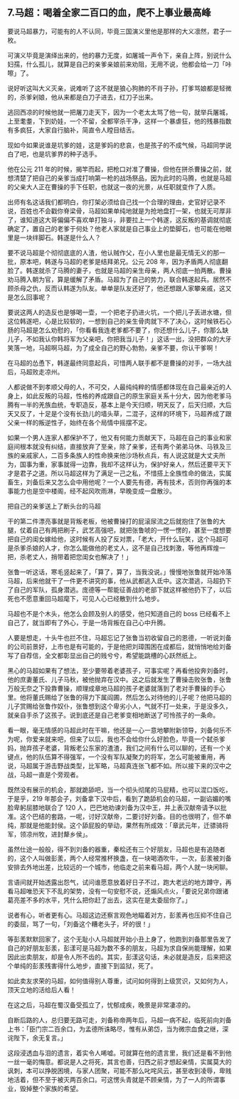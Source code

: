 ## 7.马超：喝着全家二百口的血，爬不上事业最高峰
要说马超暴力，可能有的人不认同，毕竟三国演义里他是那样的大义凛然，君子一枚。


可演义毕竟是演绎出来的，他的暴力无度，如屠城一声令下，亲自上阵，别说什么妇孺，什么孤儿，就算是自己的亲爹亲娘前来劝阻，无用不说，他都会给一刀「咔嚓」了。


说好听这叫大义灭亲，说难听了这不就是狼心狗肺的不肖子孙，打爹骂娘都是轻微的，杀爹剁娘，他从来都是白刀子进去，红刀子出来。


逃回西凉的时候他就一把屠刀走天下，因为一个老太太骂了他一句，就举兵屠城，上至耄耋，下到奶娃，一个不留，全都宰杀干净，这样一个暴虐狂，他的残暴指数有多疯狂，大家自行脑补，简直令人瞠目结舌。


现如今如果说谁是坑爹的娃，这是爹妈的悲哀，也是孩子的不成气候，马超同学说白了吧，也是坑爹界的种子选手。


他在公元 211 年的时候，揭竿而起，把枪口对准了曹操，但他在拼杀曹操之前，就想清楚了把自己的亲爹当成打响第一枪的战场祭品，因为此时的马腾，也就是马超的父亲大人正在曹操的手下任职，也就这一夜的光景，从任职就变作了人质。


出师有名这话我们都明白，你打架必须给自己找一个合理的理由，史官好记录不说，百姓也不会戳你脊梁骨，马超如果单纯地就是为抢地盘打一架，也就无可厚非了，谁知道这大哥偏偏不喜欢单打独斗，非要拉上一个韩遂，这反叛的基调就彻底确定了，置自己的老爹于何处？他老人家就是自己事业上的垫脚石，也可能在他眼里是一块绊脚石。韩遂是什么人？


要不说马超是个彻彻底底的人渣，他认贼作父，在小人里也是最无情无义的那一批，原本吧，韩遂与马超的老爹是结拜弟兄。公元 208 年，因为矛盾两人彻底翻脸了。韩遂就杀了马腾的妻子，也就是马超的亲生母亲，两人彻底一拍两散。曹操劝马腾入朝为官，算是缓解了矛盾。马超为了自己的势力，联合韩遂起兵。居然不顾杀母之仇，反而认韩遂为队友。单单是队友还好了，他还想跟人家攀亲戚，这又是怎么回事呢？


要说这两人的造反也是够喝一壶，一个把老子扔进火坑，一个把儿子丢进水塘，但这位韩遂吧，心是比较软的，一想到自己的亲生骨肉就下不了决心，这时候铁石心肠的马超是怎么劝慰的，「你看看我连老爹都不要了，你还想什么儿子，你那么缺儿子，不如我认你韩将军为父亲吧，你把我当儿子！」这话一出，没把群众的大牙笑落一地，马超啊马超，为了成全自己的野心勃勃，亲爹不要，你认干爹啊！


在马超的怂恿下，韩遂最终同意起兵，可惜两人联手都不是曹操的对手，一场大战后，马超败走凉州。


人都说做不到孝顺父母的人，不可交，人最纯纯粹的情感都体现在自己最亲近的人身上，如此反叛的马超，性格的养成跟自己的原生家庭关系十分大，因为他老爹马腾有一半的羌族血统，专职造反，基本上是今天归顺，明天反了，后天归顺，大后天又反了，十足是个没有长劲儿的墙头草，二混子，这样的环境下，马超养成了跟父亲一样的叛逆性子，始终在各个局情中摇摆不定。


如果一个男人连家人都保护不了，他又有何能力贡献天下，马超在自己的事业和家庭间根本就没有纠结，直接放弃了至亲，除了亲爹，还有两个弟弟马休、马铁及三族的亲戚家人，二百多条族人的性命换来他沙场秋点兵，有人说这就是大丈夫所为，国事为重，家事就得一边靠，我却不这样认为，保护好亲人，然后还要平天下才是君子之道。所以马超这样为了满足一己之私，不惜搭上全族性命的做法，实属畜生，刘备后来又怎么会中用他呢？一个人要先有德，再有技术，否则你再强的本事能力也是空中楼阁，经不起风吹雨淋，早晚变成一盘散沙。


把自己的亲爹送上了断头台的马超


干的第二件漂亮事就是背叛老板，他被曹操打的屁滚尿流之后就抱住了张鲁的大腿，仗着自己有两把刷子，武艺高强吧，就把张鲁唬的一愣一愣的，甚至一度想要把自己的闺女嫁给他，这时候有人投了反对票，「老大，开什么玩笑，这个马超可是杀爹杀娘的人才，你怎么能做他的老丈人，这不是自己找刺激，等他再辉煌一把，杀老丈人，捎带着把您闺女也解决了！」


张鲁一听这话，寒毛竖起来了，「算了，算了，当我没说。」慢慢地张鲁就开始冷落马超，后来他就干了一件更不讲究的事，他从武都逃入氐中。这次潜逃，马超扔下了自己的军队，孤身潜逃。庞德等一帮能征善战的老部下就这样被他扔下了，以后死也不愿意重回马超麾下，可见人心已经散到什么地步。


马超也不是个木头，他怎么会顾及别人的感受，他只知道自己的 boss 已经看不上自己了，就当即有了外心，于是一场背叛在自己心中升腾。


人要是想走，十头牛也拦不住，马超忘记了张鲁当初收留自己的恩德，一听说刘备的公司前景好，上市也是有可能的，于是他把刘璋围困在成都后，就悄悄地给刘备写了自荐信，全文都彰显出自己的贱兮兮，希望能跳槽的心跃然纸上。


黑心的马超如果有了想法，至少要带着老婆孩子，可事实呢？再看他投奔刘备时，他的庶妻董氏、儿子马秋，被他抛弃在汉中。这之后就发生了曹操击败张鲁，张鲁万般无奈之下投靠曹操，顺理成章地马超的孩子老婆就落到了老对手曹操的手心里。他将董氏赐给了张鲁的得力下属阎圃，然后怎么对待他的儿子呢？他把马超的儿子赏赐给张鲁作奴仆，张鲁想到这个卑劣小人，气就不打一处来，于是没多久，就亲自手杀了这孩子。说到底还是自己老爹变相地断送了可怜孩子的一条命。


看一眼，毫无情感的马超此时在干嘛，他还是一心一意地攀附新领导，刘备何乐不为呢，你爱来就来吧，但来了以后，我也不会给你什么好脸色，毕竟一个弑杀爹妈，抛弃孩子老婆，背叛老公东家的渣渣，我们之间有什么可以聊的，还有一个关键点，他的队伍算不得强军，一个没有军队凝聚力的将军，怎么可能被重用，再说，马超属于游击野战类型，比军略，马超真连张飞都不如。所以接下来的汉中之战，马超一直是个旁观者。


既然没有展示的机会，那就跪舔吧，当一个彻头彻尾的马屁精，也可以混口饭吃，于是乎，219 年那会子，刘备拿下汉中后，看到了跪舔机会的马超，一副谄媚的嘴脸卑躬屈膝地联合了 120 人，巴巴地劝谏刘备为汉中王，并上表汉献帝请予以批准。这个巴结的套路，一呢，讨好汉献帝，二要讨好刘备。目的也很明了，但不单纯，那就是他能封侯。这个舔屁股的举动，果然有所成效：「章武元年，迁骠骑将军，领凉州牧，进封犛乡侯」。


虽然仕途一般般，得不到刘备的器重，秦桧还有三个好朋友，马超也是有追随者的，这个人叫做彭羕，两个人经常推杯换盏，在一块喝酒吹牛，一次，彭羕被刘备安排去外地出差，比较远的一个城市，他临走之前来看马超，两个人就一块闲聊。


言语间就开始透露出怨气，试问谁愿意放着好日子不过，跑大老远的地方蹲守，再看马超唯恐天下不乱的架势，没有一句安慰不说，还煽风点火，「要说兄弟你跟诸葛亮差不多的水平，凭什么把你赶了出去，这实在是太委屈你了。」


说者有心，听者更有心。马超这边还察言观色地瞄着对方，彭羕再也压抑不住自己的委屈，骂了一句，「刘备这个糟老头子，坏的很！」


等彭羕默默回家了，这个无耻小人马超就开始小丑上身了，他跑到刘备那里告发了自己的好朋友彭羕，彭漾可是马超为数不多的朋友，马超为求自保尚能理解，如果因此出卖朋友，却是令人所不齿的。其实，彭漾这句话，未必就是造反，后来把这个单纯的彭羕残害得什么地步，直接下到监狱，死了。


如此卖友求荣的马超，如何值得别人尊重，试问如何得到上级赏识，又如何为人，顶天立地的活给后人看！


在这之后，马超在蜀汉备受孤立了，忧郁成疾，晚景是非常凄凉的。


自断后路的人，总归要无路可走，刘备称帝两年后，马超一病不起，临死前向刘备上书：「臣门宗二百余口，为孟德所诛略尽，惟有从弟岱，当为微宗血食之继，深诧陛下，余无复言。」


这段浸透血与泪的遗言，着实令人唏嘘。可就算在他的遗言里，我们还是看不到他一丝一毫的悔意。都说是人之将死，其言也善，归西之前才想起亲情，实属莫大的讽刺，本可以挣脱困境，与家人团聚，可能不那么叱咤风云，甚至收到凌辱，卑贱地活着，但不至于被灭两百余口。可这愣头青就是不顾亲情，为了一人的所谓事业，毁掉整个家族的希望。

